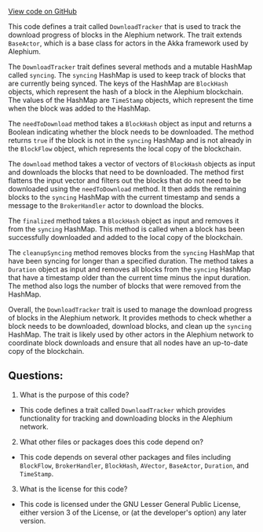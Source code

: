 [View code on GitHub](https://github.com/alephium/alephium/flow/src/main/scala/org/alephium/flow/network/sync/DownloadTracker.scala)

This code defines a trait called `DownloadTracker` that is used to track the download progress of blocks in the Alephium network. The trait extends `BaseActor`, which is a base class for actors in the Akka framework used by Alephium. 

The `DownloadTracker` trait defines several methods and a mutable HashMap called `syncing`. The `syncing` HashMap is used to keep track of blocks that are currently being synced. The keys of the HashMap are `BlockHash` objects, which represent the hash of a block in the Alephium blockchain. The values of the HashMap are `TimeStamp` objects, which represent the time when the block was added to the HashMap.

The `needToDownload` method takes a `BlockHash` object as input and returns a Boolean indicating whether the block needs to be downloaded. The method returns `true` if the block is not in the `syncing` HashMap and is not already in the `BlockFlow` object, which represents the local copy of the blockchain.

The `download` method takes a vector of vectors of `BlockHash` objects as input and downloads the blocks that need to be downloaded. The method first flattens the input vector and filters out the blocks that do not need to be downloaded using the `needToDownload` method. It then adds the remaining blocks to the `syncing` HashMap with the current timestamp and sends a message to the `BrokerHandler` actor to download the blocks.

The `finalized` method takes a `BlockHash` object as input and removes it from the `syncing` HashMap. This method is called when a block has been successfully downloaded and added to the local copy of the blockchain.

The `cleanupSyncing` method removes blocks from the `syncing` HashMap that have been syncing for longer than a specified duration. The method takes a `Duration` object as input and removes all blocks from the `syncing` HashMap that have a timestamp older than the current time minus the input duration. The method also logs the number of blocks that were removed from the HashMap.

Overall, the `DownloadTracker` trait is used to manage the download progress of blocks in the Alephium network. It provides methods to check whether a block needs to be downloaded, download blocks, and clean up the `syncing` HashMap. The trait is likely used by other actors in the Alephium network to coordinate block downloads and ensure that all nodes have an up-to-date copy of the blockchain.
## Questions: 
 1. What is the purpose of this code?
- This code defines a trait called `DownloadTracker` which provides functionality for tracking and downloading blocks in the Alephium network.

2. What other files or packages does this code depend on?
- This code depends on several other packages and files including `BlockFlow`, `BrokerHandler`, `BlockHash`, `AVector`, `BaseActor`, `Duration`, and `TimeStamp`.

3. What is the license for this code?
- This code is licensed under the GNU Lesser General Public License, either version 3 of the License, or (at the developer's option) any later version.